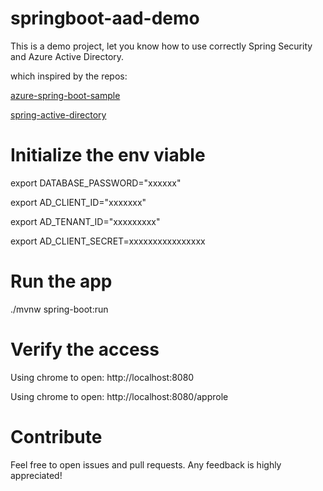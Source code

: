 # springboot-aad-demo

This is a demo project, let you know how to use correctly Spring Security and Azure Active Directory.

which inspired by the repos:

[azure-spring-boot-sample](https://github.com/Azure-Samples/azure-spring-boot-samples)

[spring-active-directory](https://github.com/jdubois/spring-active-directory)

# Initialize the env viable

export DATABASE_PASSWORD="xxxxxx"

export AD_CLIENT_ID="xxxxxxx"

export AD_TENANT_ID="xxxxxxxxx"

export AD_CLIENT_SECRET=xxxxxxxxxxxxxxxx

# Run the app

./mvnw spring-boot:run

# Verify the access

Using chrome to open: http://localhost:8080

Using chrome to open: http://localhost:8080/approle

# Contribute

Feel free to open issues and pull requests. Any feedback is highly appreciated!
